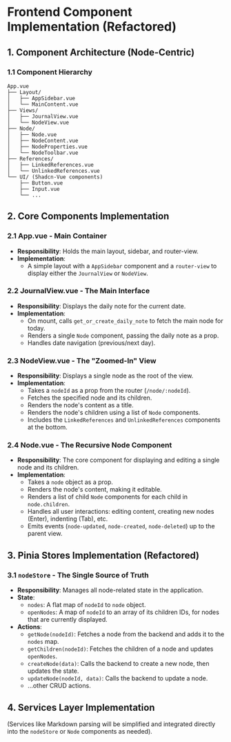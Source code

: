# Frontend Component Implementation (Refactored)

## 1. Component Architecture (Node-Centric)

### 1.1 Component Hierarchy
```
App.vue
├── Layout/
│   ├── AppSidebar.vue
│   └── MainContent.vue
├── Views/
│   ├── JournalView.vue
│   └── NodeView.vue
├── Node/
│   ├── Node.vue
│   ├── NodeContent.vue
│   ├── NodeProperties.vue
│   └── NodeToolbar.vue
├── References/
│   ├── LinkedReferences.vue
│   └── UnlinkedReferences.vue
└── UI/ (Shadcn-Vue components)
    ├── Button.vue
    ├── Input.vue
    └── ...
```

## 2. Core Components Implementation

### 2.1 App.vue - Main Container
- **Responsibility**: Holds the main layout, sidebar, and router-view.
- **Implementation**:
    - A simple layout with a `AppSidebar` component and a `router-view` to display either the `JournalView` or `NodeView`.

### 2.2 JournalView.vue - The Main Interface
- **Responsibility**: Displays the daily note for the current date.
- **Implementation**:
    - On mount, calls `get_or_create_daily_note` to fetch the main node for today.
    - Renders a single `Node` component, passing the daily note as a prop.
    - Handles date navigation (previous/next day).

### 2.3 NodeView.vue - The "Zoomed-In" View
- **Responsibility**: Displays a single node as the root of the view.
- **Implementation**:
    - Takes a `nodeId` as a prop from the router (`/node/:nodeId`).
    - Fetches the specified node and its children.
    - Renders the node's content as a title.
    - Renders the node's children using a list of `Node` components.
    - Includes the `LinkedReferences` and `UnlinkedReferences` components at the bottom.

### 2.4 Node.vue - The Recursive Node Component
- **Responsibility**: The core component for displaying and editing a single node and its children.
- **Implementation**:
    - Takes a `node` object as a prop.
    - Renders the node's content, making it editable.
    - Renders a list of child `Node` components for each child in `node.children`.
    - Handles all user interactions: editing content, creating new nodes (Enter), indenting (Tab), etc.
    - Emits events (`node-updated`, `node-created`, `node-deleted`) up to the parent view.

## 3. Pinia Stores Implementation (Refactored)

### 3.1 `nodeStore` - The Single Source of Truth
- **Responsibility**: Manages all node-related state in the application.
- **State**:
    - `nodes`: A flat map of `nodeId` to `node` object.
    - `openNodes`: A map of `nodeId` to an array of its children IDs, for nodes that are currently displayed.
- **Actions**:
    - `getNode(nodeId)`: Fetches a node from the backend and adds it to the `nodes` map.
    - `getChildren(nodeId)`: Fetches the children of a node and updates `openNodes`.
    - `createNode(data)`: Calls the backend to create a new node, then updates the state.
    - `updateNode(nodeId, data)`: Calls the backend to update a node.
    - ...other CRUD actions.

## 4. Services Layer Implementation

(Services like Markdown parsing will be simplified and integrated directly into the `nodeStore` or `Node` components as needed). 